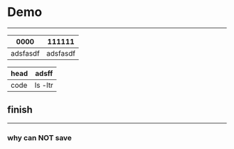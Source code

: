 # Demo
---



0000 | 111111
---------|------
adsfasdf| adsfasdf



head |adsff
-------|-------
code | ls -ltr


##  finish
---

### why can NOT save
